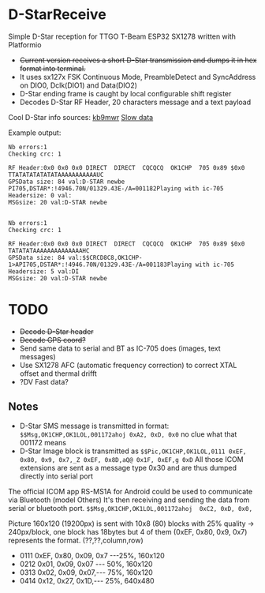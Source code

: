 # D-StarReceive
Simple D-Star reception for TTGO T-Beam ESP32 SX1278 written with Platformio

* <del> Current version receives a short D-Star transmission and dumps it in hex format into terminal.
* It uses sx127x FSK Continuous Mode, PreambleDetect and SyncAddress on DIO0, Dclk(DIO1) and Data(DIO2)
* D-Star ending frame is caught by local configurable shift register
* Decodes D-Star RF Header, 20 characters message and a text payload

Cool D-Star info sources:
[kb9mwr](https://www.qsl.net/kb9mwr/projects/dv/dstar/)
[Slow data](https://www.qsl.net/kb9mwr/projects/dv/dstar/Slow%20Data.pdf)


Example output:
```
Nb errors:1
Checking crc: 1

RF Header:0x0 0x0 0x0 DIRECT  DIRECT  CQCQCQ  OK1CHP  705 0x89 $0x0 
TTATATATATATATAAAAAAAAAAAUC
GPSData size: 84 val:D-STAR newbe        PI705,DSTAR*:!4946.70N/01329.43E-/A=001182Playing with ic-705
Headersize: 0 val:
MSGsize: 20 val:D-STAR newbe        


Nb errors:1
Checking crc: 1

RF Header:0x0 0x0 0x0 DIRECT  DIRECT  CQCQCQ  OK1CHP  705 0x89 $0x0 
TATATATAAAAAAAAAAAAAAHC
GPSData size: 84 val:$$CRCD8C8,OK1CHP-1>API705,DSTAR*:!4946.70N/01329.43E-/A=001183Playing with ic-705
Headersize: 5 val:DI
MSGsize: 20 val:D-STAR newbe
```

# TODO
* <del> Decode D-Star header
* <del> Decode GPS coord?
* Send same data to serial and BT as IC-705 does (images, text messages)
* Use SX1278 AFC (automatic frequency correction) to correct XTAL offset and thermal drifft
* ?DV Fast data?

## Notes
* D-Star SMS message is transmitted in format: ```$$Msg,OK1CHP,OK1LOL,001172ahoj 0xA2, 0xD, 0x0``` no clue what that 001172 means
* D-Star Image block is transmitted as ```$$Pic,OK1CHP,OK1LOL,0111 0xEF, 0x80, 0x9, 0x7,_Z 0xEF, 0x8D,aQ@ 0x1F, 0xEF,g 0xD``` 
All those ICOM extensions are sent as a message type 0x30 and are thus dumped directly into serial port

The official ICOM app RS-MS1A for Android could be used to communicate via Bluetooth (model Others) It's then receiving and sending the data from serial or bluetooth port. ```$$Msg,OK1CHP,OK1LOL,001172ahoj  0xC2, 0xD, 0x0,``` 

Picture 160x120 (19200px) is sent with 10x8 (80) blocks with 25% quality -> 240px/block, one block has 18bytes but 4 of them (0xEF, 0x80, 0x9, 0x7) represents the format. (??,??,column,row)
  * 0111 0xEF, 0x80, 0x09, 0x7  ---25%, 160x120
  * 0212 0x01, 0x09, 0x07 --- 50%, 160x120
  * 0313 0x02, 0x09, 0x07,--- 75%, 160x120
  * 0414 0x12, 0x27, 0x1D,--- 25%, 640x480 
